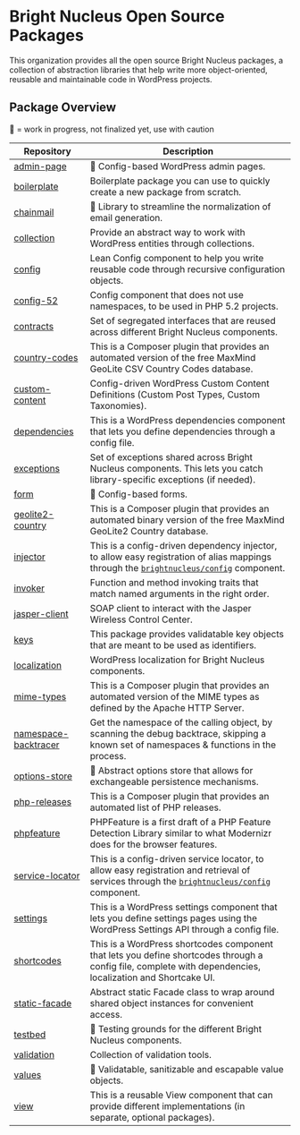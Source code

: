 # Bright Nucleus Open Source Packages

This organization provides all the open source Bright Nucleus packages, a collection of abstraction libraries that help write more object-oriented, reusable and maintainable code in WordPress projects.

## Package Overview

🚧 = work in progress, not finalized yet, use with caution

| Repository | Description |
| ---------- | ----------- |
| [admin-page](https://github.com/brightnucleus/admin-page) | 🚧 Config-based WordPress admin pages. |
| [boilerplate](https://github.com/brightnucleus/boilerplate) | Boilerplate package you can use to quickly create a new package from scratch. |
| [chainmail](https://github.com/brightnucleus/chainmail) | 🚧 Library to streamline the normalization of email generation. |
| [collection](https://github.com/brightnucleus/collection) | Provide an abstract way to work with WordPress entities through collections. |
| [config](https://github.com/brightnucleus/config) | Lean Config component to help you write reusable code through recursive configuration objects. |
| [config-52](https://github.com/brightnucleus/config-52) | Config component that does not use namespaces, to be used in PHP 5.2 projects. |
| [contracts](https://github.com/brightnucleus/contracts) | Set of segregated interfaces that are reused across different Bright Nucleus components. |
| [country-codes](https://github.com/brightnucleus/country-codes) | This is a Composer plugin that provides an automated version of the free MaxMind GeoLite CSV Country Codes database. |
| [custom-content](https://github.com/brightnucleus/custom-content) | Config-driven WordPress Custom Content Definitions (Custom Post Types, Custom Taxonomies). |
| [dependencies](https://github.com/brightnucleus/dependencies) | This is a WordPress dependencies component that lets you define dependencies through a config file. |
| [exceptions](https://github.com/brightnucleus/exceptions) | Set of exceptions shared across Bright Nucleus components. This lets you catch library-specific exceptions (if needed). |
| [form](https://github.com/brightnucleus/form) | 🚧 Config-based forms. |
| [geolite2-country](https://github.com/brightnucleus/geolite2-country) | This is a Composer plugin that provides an automated binary version of the free MaxMind GeoLite2 Country database. |
| [injector](https://github.com/brightnucleus/injector) | This is a config-driven dependency injector, to allow easy registration of alias mappings through the [`brightnucleus/config`](https://github.com/brightnucleus/config) component. |
| [invoker](https://github.com/brightnucleus/invoker) | Function and method invoking traits that match named arguments in the right order. |
| [jasper-client](https://github.com/brightnucleus/jasper-client) | SOAP client to interact with the Jasper Wireless Control Center. |
| [keys](https://github.com/brightnucleus/keys) | This package provides validatable key objects that are meant to be used as identifiers. |
| [localization](https://github.com/brightnucleus/localization) | WordPress localization for Bright Nucleus components. |
| [mime-types](https://github.com/brightnucleus/mime-types) | This is a Composer plugin that provides an automated version of the MIME types as defined by the Apache HTTP Server. |
| [namespace-backtracer](https://github.com/brightnucleus/namespace-backtracer) | Get the namespace of the calling object, by scanning the debug backtrace, skipping a known set of namespaces & functions in the process. |
| [options-store](https://github.com/brightnucleus/options-store) | 🚧 Abstract options store that allows for exchangeable persistence mechanisms. |
| [php-releases](https://github.com/brightnucleus/php-releases) | This is a Composer plugin that provides an automated list of PHP releases. |
| [phpfeature](https://github.com/brightnucleus/phpfeature) | PHPFeature is a first draft of a PHP Feature Detection Library similar to what Modernizr does for the browser features. |
| [service-locator](https://github.com/brightnucleus/service-locator) | This is a config-driven service locator, to allow easy registration and retrieval of services through the [`brightnucleus/config`](https://github.com/brightnucleus/config) component. |
| [settings](https://github.com/brightnucleus/settings) | This is a WordPress settings component that lets you define settings pages using the WordPress Settings API through a config file. |
| [shortcodes](https://github.com/brightnucleus/shortcodes) | This is a WordPress shortcodes component that lets you define shortcodes through a config file, complete with dependencies, localization and Shortcake UI. |
| [static-facade](https://github.com/brightnucleus/static-facade) | Abstract static Facade class to wrap around shared object instances for convenient access. |
| [testbed](https://github.com/brightnucleus/testbed) | 🚧 Testing grounds for the different Bright Nucleus components. |
| [validation](https://github.com/brightnucleus/validation) | Collection of validation tools. |
| [values](https://github.com/brightnucleus/values) | 🚧 Validatable, sanitizable and escapable value objects. |
| [view](https://github.com/brightnucleus/view) | This is a reusable View component that can provide different implementations (in separate, optional packages). |
